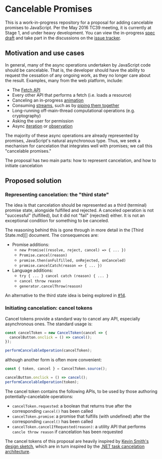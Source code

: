 # Cancelable Promises

This is a work-in-progress repository for a proposal for adding cancelable promises to JavaScript. Per the May 2016 TC39 meeting, it is currently at Stage 1, and under heavy development. You can view the in-progress [spec draft](https://domenic.github.io/cancelable-promise/) and take part in the discussions on the [issue tracker](https://github.com/domenic/cancelable-promise/issues).

## Motivation and use cases

In general, many of the async operations undertaken by JavaScript code should be cancelable. That is, the developer should have the ability to request the cessation of any ongoing work, as they no longer care about the result. Examples, many from the web platform, include:

- The [Fetch API](https://fetch.spec.whatwg.org/#fetch-api)
- Every other API that performs a fetch (i.e. loads a resource)
- Canceling an in-progress [animation](https://w3c.github.io/web-animations/)
- Consuming [streams](https://streams.spec.whatwg.org/), such as by [piping them together](https://streams.spec.whatwg.org/#pipe-chains)
- Long-running off-main-thread computational operations (e.g. cryptography)
- Asking the user for permission
- Async [iteration](https://github.com/tc39/proposal-async-iteration) or [observation](https://github.com/zenparsing/es-observable)

The majority of these async operations are already represented by promises, JavaScript's natural asynchronous type. Thus, we seek a mechanism for cancelation that integrates well with promises; we call this "cancelable promises."

The proposal has two main parts: how to represent cancelation, and how to initiate cancelation

## Proposed solution

### Representing cancelation: the "third state"

The idea is that cancelation should be represented as a third (terminal) promise state, alongside fulfilled and rejected. A canceled operation is not "successful" (fulfilled), but it did not "fail" (rejected) either. It is not an exceptional condition for something to be canceled.

The reasoning behind this is gone through in more detail in the [Third State.md][] document. The consequences are:

- Promise additions:
  - `new Promise((resolve, reject, cancel) => { ... })`
  - `Promise.cancel(reason)`
  - `promise.then(onFulfilled, onRejected, onCanceled)`
  - `promise.cancelCatch(reason => { ... })`
- Language additions:
  - `try { ... } cancel catch (reason) { ... }`
  - `cancel throw reason`
  - `generator.cancelThrow(reason)`

An alternative to the third state idea is being explored in [#14](https://github.com/domenic/cancelable-promise/issues/14).

### Initiating cancelation: cancel tokens

Cancel tokens provide a standard way to cancel any API, especially asynchronous ones. The standard usage is:

```js
const cancelToken = new CancelToken(cancel => {
  cancelButton.onclick = () => cancel();
});

performCancelableOperation(cancelToken);
```

although another form is often more convenient:

```js
const { token, cancel } = CancelToken.source();

cancelButton.onclick = () => cancel();
performCancelableOperation(token);
```

The cancel token contains the following APIs, to be used by those authoring potentially-cancelable operations:

- `cancelToken.requested`: a boolean that returns true after the corresponding `cancel()` has been called
- `cancelToken.promise`: a promise that fulfills (with undefined) after the corresponding `cancel()` has been called
- `cancelToken.cancelIfRequested(reason)`: a utility API that performs `cancle throw reason` if cancelation has been requested

The cancel tokens of this proposal are heavily inspired by [Kevin Smith's design sketch](https://github.com/zenparsing/es-cancel-token), which are in turn inspired by the [.NET task cancelation architecture](https://msdn.microsoft.com/en-us/library/dd997396.aspx).
